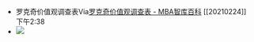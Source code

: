 - 罗克奇价值观调查表Via[罗克奇价值观调查表 - MBA智库百科](https://wiki.mbalib.com/wiki/%E7%BD%97%E5%85%8B%E5%A5%87%E4%BB%B7%E5%80%BC%E8%A7%82%E8%B0%83%E6%9F%A5%E8%A1%A8) [[20210224]] 下午2:38
- ![](https://firebasestorage.googleapis.com/v0/b/firescript-577a2.appspot.com/o/imgs%2Fapp%2Fxinyiheng%2F2EXGuzGhdP.png?alt=media&token=ac824a32-5a77-4b34-adec-daf1411937f3)
